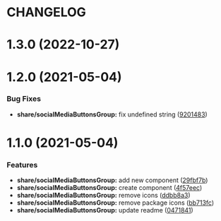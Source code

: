 # CHANGELOG

# 1.3.0 (2022-10-27)



# 1.2.0 (2021-05-04)


### Bug Fixes

* **share/socialMediaButtonsGroup:** fix undefined string ([9201483](https://github.com/SUI-Components/adevinta-spain-components/commit/92014835d2d78bccd3d996beb901aef543340a01))



# 1.1.0 (2021-05-04)


### Features

* **share/socialMediaButtonsGroup:** add new component ([29fbf7b](https://github.com/SUI-Components/adevinta-spain-components/commit/29fbf7be29650bd627b964c8aaf2cf1fbe84e4f8))
* **share/socialMediaButtonsGroup:** create component ([4f57eec](https://github.com/SUI-Components/adevinta-spain-components/commit/4f57eec2c8e9734254c6fdfa8e4068aa071d9f66))
* **share/socialMediaButtonsGroup:** remove icons ([ddbb8a3](https://github.com/SUI-Components/adevinta-spain-components/commit/ddbb8a39813fe454fb35d4847eae5f4c225e68ba))
* **share/socialMediaButtonsGroup:** remove package icons ([bb713fc](https://github.com/SUI-Components/adevinta-spain-components/commit/bb713fc0bbe265958e7b63eae19e112d002d668b))
* **share/socialMediaButtonsGroup:** update readme ([0471841](https://github.com/SUI-Components/adevinta-spain-components/commit/04718413debff73664b03af85d8c7f6f3f90aee7))




